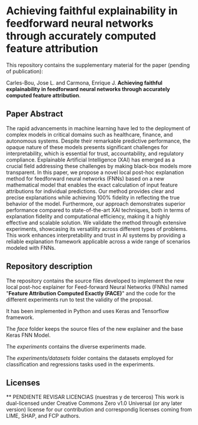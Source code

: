 # Achieving faithful explainability in feedforward neural networks through accurately computed feature attribution
This repository contains the supplementary material for the paper (pending of publication):

Carles-Bou, Jose L. and Carmona, Enrique J. **Achieving faithful explainability in feedforward neural networks through accurately computed feature attribution**. 

## Paper Abstract
The rapid advancements in machine learning have led to the deployment of complex models in critical domains such as 
healthcare, finance, and autonomous systems. Despite their remarkable predictive performance, the opaque nature of 
these models presents significant challenges for interpretability, which is essential for trust, accountability, and 
regulatory compliance. Explainable Artificial Intelligence (XAI) has emerged as a crucial field addressing these 
challenges by making black-box models more transparent. In this paper, we propose a novel local post-hoc explanation 
method for feedforward neural networks (FNNs) based on a new mathematical model that enables the exact calculation of 
input feature attributions for individual predictions. Our method provides clear and precise explanations while 
achieving 100% fidelity in reflecting the true behavior of the model. Furthermore, our approach demonstrates superior 
performance compared to state-of-the-art XAI techniques, both in terms of explanation fidelity and computational efficiency, 
making it a highly effective and scalable solution. We validate the method through extensive experiments, showcasing its 
versatility across different types of problems. This work enhances interpretability and trust in AI systems by providing a 
reliable explanation framework applicable across a wide range of scenarios modeled with FNNs.


## Repository description
The repository contains the source files developed to implement the new local post-hoc explainer for Feed-forward Neural 
Networks (FNNs) named "**Feature Attribution Computed Exactly (FACE)**" and the code for the different experiments run to 
test the validity of the proposal. 

It has been implemented in Python and uses Keras and Tensorflow framework. 

The *face* folder keeps the source files of the new explainer and the base Keras FNN Model.

The *experiments* contains the diverse experiments made.

The *experiments/datasets* folder contains the datasets employed for classification and regressions tasks used in the experiments.



## 


## Licenses
** PENDIENTE REVISAR LICENCIAS (nuestras y de terceros)
This work is dual-licensed under Creative Commons Zero v1.0 Universal (or any later version) license for our contribution and 
correspondig licenses coming from LIME, SHAP, and FCP authors.
